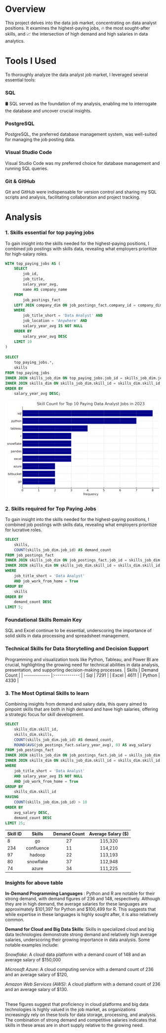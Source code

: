 # Overview

This project delves into the data job market, concentrating on data analyst positions. It examines the highest-paying jobs, 
🔥 the most sought-after skills, and 📈 the intersection of high demand and high salaries in data analytics.

# Tools I Used
To thoroughly analyze the data analyst job market, I leveraged several essential tools:
### SQL
🛢️ SQL served as the foundation of my analysis, enabling me to interrogate the database and uncover crucial insights.
### PostgreSQL
PostgreSQL, the preferred database management system, was well-suited for managing the job posting data.
### Visual Studio Code
Visual Studio Code was my preferred choice for database management and running SQL queries.
### Git & GitHub
Git and GitHub were indispensable for version control and sharing my SQL scripts and analysis, facilitating collaboration and project tracking.


# Analysis
### 1. Skills essential for top paying jobs
To gain insight into the skills needed for the highest-paying positions, I combined job postings with skills data, revealing what employers prioritize for high-salary roles.
```sql
WITH top_paying_jobs AS (
    SELECT	
        job_id,
        job_title,
        salary_year_avg,
        name AS company_name
    FROM
        job_postings_fact
    LEFT JOIN company_dim ON job_postings_fact.company_id = company_dim.company_id
    WHERE
        job_title_short = 'Data Analyst' AND 
        job_location = 'Anywhere' AND 
        salary_year_avg IS NOT NULL
    ORDER BY
        salary_year_avg DESC
    LIMIT 10
)

SELECT 
    top_paying_jobs.*,
    skills
FROM top_paying_jobs
INNER JOIN skills_job_dim ON top_paying_jobs.job_id = skills_job_dim.job_id
INNER JOIN skills_dim ON skills_job_dim.skill_id = skills_dim.skill_id
ORDER BY
    salary_year_avg DESC;
```
![](https://github.com/samt138/SQL_Data_Analytics/blob/master/project_sql/587b0a1b-c77e-43b8-b018-d9ff79b3b2df.png?raw=true)

### 2. Skills required for Top Paying Jobs

To gain insight into the skills needed for the highest-paying positions, I combined job postings with skills data, revealing what employers prioritize for lucrative roles.

```sql
SELECT 
    skills,
    COUNT(skills_job_dim.job_id) AS demand_count
FROM job_postings_fact
INNER JOIN skills_job_dim ON job_postings_fact.job_id = skills_job_dim.job_id
INNER JOIN skills_dim ON skills_job_dim.skill_id = skills_dim.skill_id
WHERE
    job_title_short = 'Data Analyst' 
    AND job_work_from_home = True 
GROUP BY
    skills
ORDER BY
    demand_count DESC
LIMIT 5;
```
### Foundational Skills Remain Key
SQL and Excel continue to be essential, underscoring the importance of solid skills in data processing and spreadsheet management.
### Technical Skills for Data Storytelling and Decision Support
Programming and visualization tools like Python, Tableau, and Power BI are crucial, highlighting the growing need for technical abilities in data analysis, presentation, and supporting decision-making processes.
| Skills        | Demand Count           | 
| ------------- |:-------------:| 
| Sql      | 7291 |
| Excel      | 4611     | 
| Python | 4330      | 

### 3. The Most Optimal Skills to learn

Combining insights from demand and salary data, this query aimed to pinpoint skills that are both in high demand and have high salaries, offering a strategic focus for skill development.
```sql
SELECT 
    skills_dim.skill_id,
    skills_dim.skills,
    COUNT(skills_job_dim.job_id) AS demand_count,
    ROUND(AVG(job_postings_fact.salary_year_avg), 0) AS avg_salary
FROM job_postings_fact
INNER JOIN skills_job_dim ON job_postings_fact.job_id = skills_job_dim.job_id
INNER JOIN skills_dim ON skills_job_dim.skill_id = skills_dim.skill_id
WHERE
    job_title_short = 'Data Analyst'
    AND salary_year_avg IS NOT NULL
    AND job_work_from_home = True 
GROUP BY
    skills_dim.skill_id
HAVING
    COUNT(skills_job_dim.job_id) > 10
ORDER BY
    avg_salary DESC,
    demand_count DESC
LIMIT 25;
```
| Skill ID        | Skills      | Demand Count    | Average Salary ($)   |
| ------------- |:-------------:|:---------------:|:---------------:| 
| 8             | go            | 27              | 115,320
| 234           | confluence    | 11              | 114,210
| 97            | hadoop        | 22              | 113,193
|80             | snowflake     | 37              | 112,948
|74             | azure         | 34              | 111,225

### Insights for above table
**In-Demand Programming Languages** :
Python and R are notable for their strong demand, with demand figures of 236 and 148, respectively. Although they are in high demand, the average salaries for these languages are approximately $101,397 for Python and $100,499 for R. 
This suggests that while expertise in these languages is highly sought after, it is also relatively common.

**Demand for Cloud and Big Data Skills**:
Skills in specialized cloud and big data technologies demonstrate strong demand and relatively high average salaries, underscoring their growing importance in data analysis. Some notable examples include:

*Snowflake*: A cloud data platform with a demand count of 148 and an average salary of $150,000

*Microsoft Azure*: A cloud computing service with a demand count of 236 and an average salary of $120, 

*Amazon Web Services (AWS)*: A cloud platform with a demand count of 236 and an average salary of $130. 

<br />These figures suggest that proficiency in cloud platforms and big data technologies is highly valued in the job market, as organizations increasingly rely on these tools for data storage, processing, and analysis. 
The combination of strong demand and competitive salaries indicates that skills in these areas are in short supply relative to the growing need.
